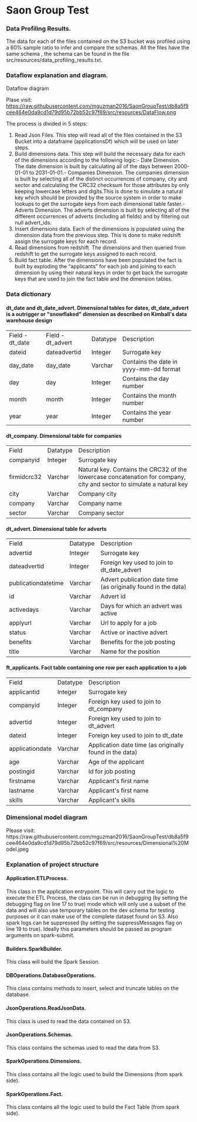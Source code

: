 <h1>Saon Group Test</h1>

<h3>Data Profiling Results.</h3>

The data for each of the files contained on the S3 bucket was profiled using a 60% sample ratio to infer and compare the schemas. All the files have the same schema , the schema can be found in the file src/resources/data_profiling_results.txt.

<h3>Dataflow explanation and diagram.</h3>
Dataflow diagram

Plase visit: https://raw.githubusercontent.com/mguzman2016/SaonGroupTest/db8a5f9cee464e0da9cd1d79d95b72bb52c97f69/src/resources/DataFlow.png

The process is divided in 5 steps:
1.	Read Json Files. This step will read all of the files contained in the S3 Bucket into a dataframe (applicationsDf) which will be used on later steps.
2.	Build dimensions data. This step will build the necessary data for each of the dimensions according to the following logic:- Date Dimension. The date dimension is built by calculating all of the days between 2000-01-01 to 2031-01-01.- Companies Dimension. The companies dimension is built by selecting all of the distinct occurrences of company, city and sector and calculating the CRC32 checksum for those attributes by only keeping lowercase letters and digits.This is done to simulate a natural key which should be provided by the source system in order to make lookups to get the surrogate keys from each dimensional table faster.- Adverts Dimension. The adverts dimension is built by selecting all of the different occurrences of adverts (including all fields) and by filtering out null advert_ids.
3.	Insert dimensions data. Each of the dimensions is populated using the dimension data from the previous step. This is done to make redshift assign the surrogate keys for each record.
4.	Read dimensions from redshift. The dimensions and then queried from redshift to get the surrogate keys assigned to each record.
5.	Build fact table. After the dimensions have been populated the fact is built by exploding the “applicants” for each job and joining to each dimension by using their natural keys in order to get back the surrogate keys that are used to join the fact table and the dimension tables.

<h3>Data dictionary</h3>

<h4>dt_date and dt_date_advert. Dimensional tables for dates, dt_date_advert is a outrigger or "snowflaked" dimension as described on Kimball's data warehouse design</h4>
<table>
  <tr>
    <td>Field - dt_date</td>
    <td>Field - dt_advert</td>
    <td>Datatype</td>
    <td>Description</td>
  </tr>
  <tr>
    <td>dateid</td>
    <td>dateadvertid</td>
    <td>Integer</td>
    <td>Surrogate key</td>
  </tr>
  <tr>
    <td>day_date</td>
    <td>day_date</td>
    <td>Varchar</td>
    <td>Contains the date in yyyy-mm-dd format</td>
  </tr>
  <tr>
    <td>day</td>
    <td>day</td>
    <td>Integer</td>
    <td>Contains the day number</td>
  </tr>
  <tr>
    <td>month</td>
    <td>month</td>
    <td>Integer</td>
    <td>Contains the month number</td>
  </tr>
  <tr>
    <td>year</td>
    <td>year</td>
    <td>Integer</td>
    <td>Contains the year number</td>
  </tr>
</table>

<h4>dt_company. Dimensional table for companies</h4>

<table>
  <tr>
    <td>Field</td>
    <td>Datatype</td>
    <td>Description</td>
  </tr>
  <tr>
    <td>companyid</td>
    <td>Integer</td>
    <td>Surrogate key</td>
  </tr>
  <tr>
    <td>firmidcrc32</td>
    <td>Varchar</td>
    <td>Natural key. Contains the CRC32 of the lowercase concatenation for company, city and sector to simulate a natural key</td>
  </tr>
  <tr>
    <td>city</td>
    <td>Varchar</td>
    <td>Company city</td>
  </tr>
  <tr>
    <td>company</td>
    <td>Varchar</td>
    <td>Company name</td>
  </tr>
  <tr>
    <td>sector</td>
    <td>Varchar</td>
    <td>Company sector</td>
  </tr>
</table>

<h4>dt_advert. Dimensional table for adverts</h4>
<table>
  <tr>
    <td>Field</td>
    <td>Datatype</td>
    <td>Description</td>
  </tr>
  <tr>
    <td>advertid</td>
    <td>Integer</td>
    <td>Surrogate key</td>
  </tr>
  <tr>
    <td>dateadvertid</td>
    <td>Integer</td>
    <td>Foreign key used to join to dt_date_advert</td>
  </tr>
  <tr>
    <td>publicationdatetime</td>
    <td>Varchar</td>
    <td>Advert publication date time (as originally found in the data)</td>
  </tr>
  <tr>
    <td>id</td>
    <td>Varchar</td>
    <td>Advert id</td>
  </tr>
  <tr>
    <td>activedays</td>
    <td>Varchar</td>
    <td>Days for which an advert was active</td>
  </tr>
  <tr>
    <td>applyurl</td>
    <td>Varchar</td>
    <td>Url to apply for a job</td>
  </tr>
  <tr>
    <td>status</td>
    <td>Varchar</td>
    <td>Active or inactive advert</td>
  </tr>
  <tr>
    <td>benefits</td>
    <td>Varchar</td>
    <td>Benefits for the job posting</td>
  </tr>
  <tr>
    <td>title</td>
    <td>Varchar</td>
    <td>Name for the position</td>
  </tr>
</table>

<h4>ft_applicants. Fact table containing one row per each application to a job</h4>
<table>
  <tr>
    <td>Field</td>
    <td>Datatype</td>
    <td>Description</td>
  </tr>
  <tr>
    <td>applicantid</td>
    <td>Integer</td>
    <td>Surrogate key</td>
  </tr>
  <tr>
    <td>companyid</td>
    <td>Integer</td>
    <td>Foreign key used to join to dt_company</td>
  </tr>
  <tr>
    <td>advertid</td>
    <td>Integer</td>
    <td>Foreign key used to join to dt_advert</td>
  </tr>
  <tr>
    <td>dateid</td>
    <td>Integer</td>
    <td>Foreign key used to join to dt_date</td>
  </tr>
  <tr>
    <td>applicationdate</td>
    <td>Varchar</td>
    <td>Application date time (as originally found in the data)</td>
  </tr>
  <tr>
    <td>age</td>
    <td>Varchar</td>
    <td>Age of the applicant</td>
  </tr>
  <tr>
    <td>postingid</td>
    <td>Varchar</td>
    <td>Id for job posting</td>
  </tr>
  <tr>
    <td>firstname</td>
    <td>Varchar</td>
    <td>Applicant's first name</td>
  </tr>
  <tr>
    <td>lastname</td>
    <td>Varchar</td>
    <td>Applicant's first name</td>
  </tr>
  <tr>
    <td>skills</td>
    <td>Varchar</td>
    <td>Applicant's skills</td>
  </tr>
</table>

<h3> Dimensional model diagram </h3>
Please visit: https://raw.githubusercontent.com/mguzman2016/SaonGroupTest/db8a5f9cee464e0da9cd1d79d95b72bb52c97f69/src/resources/Dimensional%20Model.jpeg

<h3>Explanation of project structure</h3>

<h4>Application.ETLProcess.</h4>
This class in the application entrypoint. This will carry out the logic to execute the ETL Process, the class can be run in debugging (by setting the debugging flag on line 17 to true) mode which will only use a subset of the data and will also use temporary tables on the dev schema for testing purposes or it can make use of the complete dataset found on S3. Also spark logs can be suppressed (by setting the suppressMessages flag on line 19 to true). Ideally this parameters should be passed as program arguments on spark-submit.

<h4>Builders.SparkBuilder.</h4>
This class will build the Spark Session.

<h4>DBOperations.DatabaseOperations.</h4>
This class contains methods to insert, select and truncate tables on the database.

<h4>JsonOperations.ReadJsonData.</h4>
This class is used to read the data contained on S3.

<h4>JsonOperations.Schemas.</h4>
This class contains the schemas used to read the data from S3.

<h4>SparkOperations.Dimensions.</h4>
This class contains all the logic used to build the Dimensions (from spark side).

<h4>SparkOperations.Fact.</h4>
This class contains all the logic used to build the Fact Table (from spark side).
